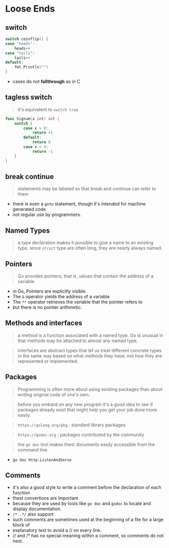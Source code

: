 # Loose Ends

## switch 

```go
switch coinflip() {
case "heads":
    heads++
case "tails":
    tails++
default:
    fmt.Println("")
}
```

- cases do not **fallthrough** as in C

## tagless switch 

> it's equivalent to `switch true`

```go
func Signum(x int) int {
    switch {
        case x > 0:
            return +1
        default:
            return 0
        case x < 0:
            return -1
    }
}
```

## break continue

> statements may be labeled so that break and continue can refer to them

- there is even a `goto` statement, though it's intended for machine generated code
- not regular use by programmers.

## Named Types

> a type declaration makes it possible to give a name to an existing type.
> since `struct` type are often long, they are nearly always named.

## Pointers

> Go provides pointers, that is ,values that contain the address of a variable
- in Go, Pointers are explicitly visible.
- The `&` operator yields the address of a variable
- The `**` operator retrieves the variable that the pointer refers to
- but there is no pointer arithmetic.

## Methods and interfaces

> a method is a function associated with a named type.
> Go is unusual in that methods may be attached to almost any named type.

> interfaces are abstract types that let us treat different concrete types 
> in the same way based on what methods they have.
> not how they are represented or implemented.

## Packages

> Programming is often more about using existing packages than 
> about writing original code of one's own.

> before you embard on any new program
> it's a good idea to see if packages already exist
> that might help you get your job done more easily.

> `https://golang.org/pkg` 
: standard library packages

> `https://godoc.org`
: packages contributed by the community

> the `go doc` tool makes thest documents easily accessible from the command line.
- `go doc http.ListenAndServe`

## Comments

- it's also a good style to write a comment before the declaration of each function
- thest convertions are important
- because they are used by tools like `go doc` and `godoc` to locate and display documentation.
- `/*..*/` also support
- such comments are sometimes used at the beginning of a file for a large block of 
- explanatory text to avoid a // on every line.
- // and /* has no special meaning within a comment, so comments do not nest.


